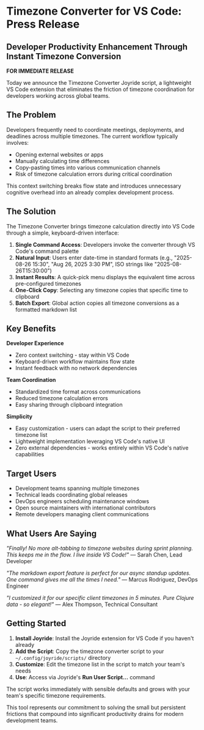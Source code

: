 # Timezone Converter for VS Code: Press Release

## Developer Productivity Enhancement Through Instant Timezone Conversion

**FOR IMMEDIATE RELEASE**

Today we announce the Timezone Converter Joyride script, a lightweight VS Code extension that eliminates the friction of timezone coordination for developers working across global teams.

## The Problem

Developers frequently need to coordinate meetings, deployments, and deadlines across multiple timezones. The current workflow typically involves:
- Opening external websites or apps
- Manually calculating time differences
- Copy-pasting times into various communication channels
- Risk of timezone calculation errors during critical coordination

This context switching breaks flow state and introduces unnecessary cognitive overhead into an already complex development process.

## The Solution

The Timezone Converter brings timezone calculation directly into VS Code through a simple, keyboard-driven interface:

1. **Single Command Access**: Developers invoke the converter through VS Code's command palette
2. **Natural Input**: Users enter date-time in standard formats (e.g., "2025-08-26 15:30", "Aug 26, 2025 3:30 PM", ISO strings like "2025-08-26T15:30:00")
3. **Instant Results**: A quick-pick menu displays the equivalent time across pre-configured timezones
4. **One-Click Copy**: Selecting any timezone copies that specific time to clipboard
5. **Batch Export**: Global action copies all timezone conversions as a formatted markdown list

## Key Benefits

**Developer Experience**
- Zero context switching - stay within VS Code
- Keyboard-driven workflow maintains flow state
- Instant feedback with no network dependencies

**Team Coordination**
- Standardized time format across communications
- Reduced timezone calculation errors
- Easy sharing through clipboard integration

**Simplicity**
- Easy customization - users can adapt the script to their preferred timezone list
- Lightweight implementation leveraging VS Code's native UI
- Zero external dependencies - works entirely within VS Code's native capabilities

## Target Users

- Development teams spanning multiple timezones
- Technical leads coordinating global releases
- DevOps engineers scheduling maintenance windows
- Open source maintainers with international contributors
- Remote developers managing client communications

## What Users Are Saying

*"Finally! No more alt-tabbing to timezone websites during sprint planning. This keeps me in the flow. I live inside VS Code!"*
— Sarah Chen, Lead Developer

*"The markdown export feature is perfect for our async standup updates. One command gives me all the times I need."*
— Marcus Rodriguez, DevOps Engineer

*"I customized it for our specific client timezones in 5 minutes. Pure Clojure data - so elegant!"*
— Alex Thompson, Technical Consultant

## Getting Started

1. **Install Joyride**: Install the Joyride extension for VS Code if you haven't already
2. **Add the Script**: Copy the timezone converter script to your `~/.config/joyride/scripts/` directory
3. **Customize**: Edit the timezone list in the script to match your team's needs
4. **Use**: Access via Joyride's **Run User Script...** command

The script works immediately with sensible defaults and grows with your team's specific timezone requirements.

This tool represents our commitment to solving the small but persistent frictions that compound into significant productivity drains for modern development teams.